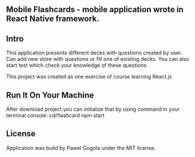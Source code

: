 ## Mobile Flashcards - mobile application wrote in React Native framework.

## Intro
This application presents different decks with questions created by user. Can add new store with questions or fill one of existing decks. You can also start test which check your knowledge of these questions.

This project was created as one exercise of course learning React.js

## Run It On Your Machine
After download project you can initialize that by using command in your terminal console:
cd/flashcard
npm start

## License
Application was build by Pawel Gogola under the MIT license.